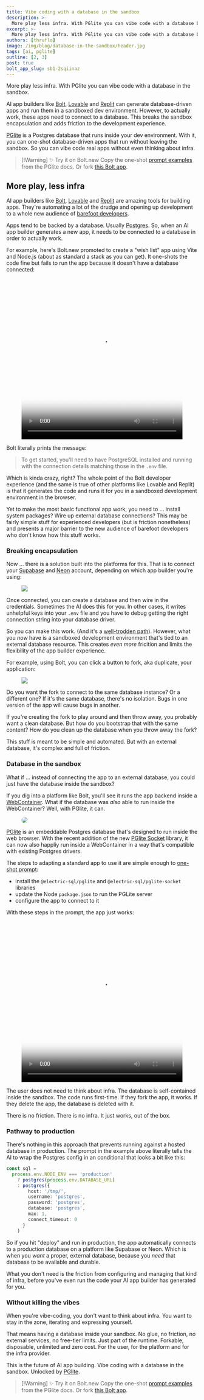 ```yaml
---
title: Vibe coding with a database in the sandbox
description: >-
  More play less infra. With PGlite you can vibe code with a database built into the sandbox.
excerpt: >-
  More play less infra. With PGlite you can vibe code with a database built into the sandbox.
authors: [thruflo]
image: /img/blog/database-in-the-sandbox/header.jpg
tags: [ai, pglite]
outline: [2, 3]
post: true
bolt_app_slug: sb1-2sqiinaz
---
```


<script setup>
  import Tweet from 'vue-tweet'
</script>

<style scoped>
  video {
    width: 100%;
    aspect-ratio: 1/1;
  }
</style>

More play less infra. With PGlite you can vibe code with a database in the sandbox.

AI app builders like [Bolt](https://bolt.new), [Lovable](https://lovable.dev) and [Replit](https://replit.com) can generate database-driven apps and run them in a sandboxed dev environment. However, to actually work, these apps need to connect to a database. This breaks the sandbox encapsulation and adds friction to the development experience.

[PGlite](https://pglite.dev) is a Postgres database that runs inside your dev environment. With it, you can one-shot database-driven apps that run without leaving the sandbox. So you can vibe code real apps without even thinking about infra.

> [!Warning] ✨ Try it on Bolt.new
> Copy the one-shot [prompt examples](https://pglite.dev/docs/pglite-socket#llm-usage) from the PGlite docs. Or fork [this Bolt app](https://bolt.new/~/sb1-2sqiinaz).

## More play, less infra

AI app builders like [Bolt](https://bolt.new), [Lovable](https://lovable.dev) and [Replit](https://replit.com) are amazing tools for building apps. They're automating a lot of the drudge and opening up development to a whole new audience of [barefoot developers](https://www.youtube.com/watch?v=qo5m92-9_QI).

Apps tend to be backed by a database. Usually [Postgres](https://www.postgresql.org). So, when an AI app builder generates a new app, it needs to be connected to a database in order to actually work.

For example, here's Bolt.new promoted to create a "wish list" app using Vite and Node.js (about as standard a stack as you can get). It one-shots the code fine but fails to run the app because it doesn't have a database connected:

<figure>
  <video class="w-full" controls
      poster="/videos/blog/database-in-the-sandbox/poster.jpg">
    <source src="/videos/blog/database-in-the-sandbox/bolt-failure.mp4" />
  </video>
</figure>

Bolt literally prints the message:

> To get started, you'll need to have PostgreSQL installed and running with the connection details matching those in the `.env` file.

Which is kinda crazy, right? The whole point of the Bolt developer experience (and the same is true of other platforms like Lovable and Replit) is that it generates the code and runs it for you in a sandboxed development environment in the browser.

Yet to make the most basic functional app work, you need to ... install system packages? Wire up external database connections? This may be fairly simple stuff for experienced developers (but is friction nonetheless) and presents a major barrier to the new audience of barefoot developers who don't know how this stuff works.

### Breaking encapsulation

Now ... there is a solution built into the platforms for this. That is to connect your [Supabase](https://supabase.com) and [Neon](https://neon.com) account, depending on which app builder you're using:

<figure>
  <img src="/img/blog/database-in-the-sandbox/supabase-prompt.png"
      style="max-width: 512px" />
</figure>

Once connected, you can create a database and then wire in the credentials. Sometimes the AI does this for you. In other cases, it writes unhelpful keys into your `.env` file and you have to debug getting the right connection string into your database driver.

So you can make this work. (And it's a [well-trodden path](https://x.com/kiwicopple/status/1862433123192955016)). However, what you *now* have is a sandboxed development environment that's tied to an external database resource. This creates *even more* fricition and limits the flexibility of the app builder experience.

For example, using Bolt, you can click a button to fork, aka duplicate, your application:

<figure style="margin-top: 0">
  <img src="/img/blog/database-in-the-sandbox/duplicate.png"
      style="max-width: 560px" />
</figure>

Do you want the fork to connect to the same database instance? Or a different one? If it's the same database, there's no isolation. Bugs in one version of the app will cause bugs in another.

If you're creating the fork to play around and then throw away, you probably want a clean database. But how do you bootstrap that with the same content? How do you clean up the database when you throw away the fork?

This stuff is meant to be simple and automated. But with an external database, it's complex and full of friction.

### Database in the sandbox

What if ... instead of connecting the app to an external database, you could just have the database inside the sandbox?

If you dig into a platform like Bolt, you'll see it runs the app backend inside a [WebContainer](https://webcontainers.io). What if the database was *also* able to run inside the WebContainer? Well, with PGlite, it can.

<figure>
  <a href="https://pglite.dev" class="no-visual">
    <img src="/img/blog/database-in-the-sandbox/pglite.png"
        style="border-radius: 16px"
    />
  </a>
</figure>

[PGlite](https://pglite.dev) is an embeddable Postgres database that's designed to run inside the web browser. With the recent addition of the new [PGlite Socket](https://pglite.dev/docs/pglite-socket) library, it can now also happliy run inside a WebContainer in a way that's compatible with existing Postgres drivers.

The steps to adapting a standard app to use it are simple enough to [one-shot prompt](https://pglite.dev/docs/pglite-socket#llm-usage):

- install the `@electric-sql/pglite` and `@electric-sql/pglite-socket` libraries
- update the Node `package.json` to run the PGLite server
- configure the app to connect to it

With these steps in the prompt, the app just works:

<figure>
  <video class="w-full" controls
      poster="/videos/blog/database-in-the-sandbox/poster.jpg">
    <source src="/videos/blog/database-in-the-sandbox/bolt-success.mp4" />
  </video>
</figure>

The user does not need to think about infra. The database is self-contained inside the sandbox. The code runs first-time. If they fork the app, it works. If they delete the app, the database is deleted with it.

There is no friction. There is no infra. It just works, out of the box.

### Pathway to production

There's nothing in this approach that prevents running against a hosted database in production. The prompt in the example above literally tells the AI to wrap the Postgres config in an conditional that looks a bit like this:

```ts
const sql =
  process.env.NODE_ENV === 'production'
    ? postgres(process.env.DATABASE_URL)
    : postgres({
        host: '/tmp/',
        username: 'postgres',
        password: 'postgres',
        database: 'postgres',
        max: 1,
        connect_timeout: 0
      }
    )
```

So if you hit "deploy" and run in production, the app automatically connects to a production database on a platform like Supabase or Neon. Which is when you *want* a proper, external database, because you *need* that database to be available and durable.

What you don't need is the friction from configuring and managing that kind of infra, before you've even run the code your AI app builder has generated for you.

### Without killing the vibes

When you're vibe-coding, you don't want to think about infra. You want to stay in the zone, iterating and expressing yourself.

That means having a database inside your sandbox. No glue, no friction, no external services, no free-tier limits. Just part of the runtime. Forkable, disposable, unlimited and zero cost. For the user, for the platform and for the infra provider.

This is the future of AI app building. Vibe coding with a database in the sandbox. Unlocked by [PGlite](https://pglite.dev).

> [!Warning] ✨ Try it on Bolt.new
> Copy the one-shot [prompt examples](https://pglite.dev/docs/pglite-socket#llm-usage) from the PGlite docs. Or fork [this Bolt app](https://bolt.new/~/sb1-2sqiinaz).
